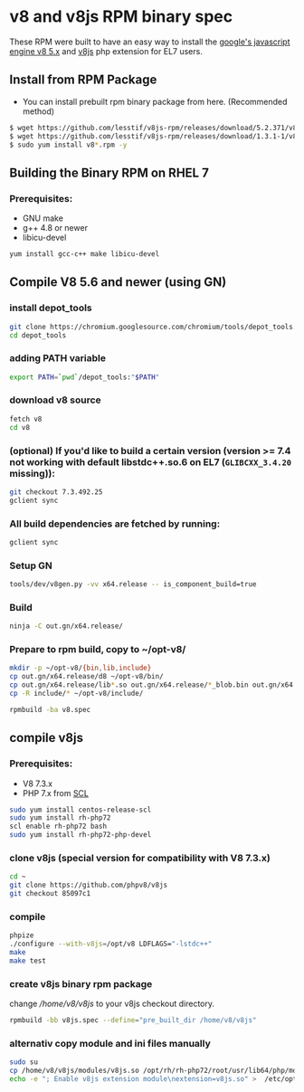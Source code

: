 # v8 and v8js RPM binary spec

These RPM were built to have an easy way to install the [google's javascript engine v8 5.x](https://developers.google.com/v8/) and [v8js](https://github.com/phpv8/v8js) php extension for EL7 users.

## Install from RPM Package

- You can install prebuilt rpm binary package from here. (Recommended method)


```bash
$ wget https://github.com/lesstif/v8js-rpm/releases/download/5.2.371/v8-5.2.371-1.x86_64.rpm
$ wget https://github.com/lesstif/v8js-rpm/releases/download/1.3.1-1/v8js-1.3.1-2.x86_64.rpm
$ sudo yum install v8*.rpm -y 
```

## Building the Binary RPM on RHEL 7


### Prerequisites:

- GNU make 
- g++ 4.8 or newer
- libicu-devel


```bash
yum install gcc-c++ make libicu-devel
```

## Compile V8 5.6 and newer (using GN)

### install depot_tools

  ```bash
  git clone https://chromium.googlesource.com/chromium/tools/depot_tools.git
  cd depot_tools
  ```

### adding PATH variable

  ```bash
  export PATH=`pwd`/depot_tools:"$PATH"
  ```

### download v8 source
  ```bash
  fetch v8
  cd v8
  ```

### (optional) If you'd like to build a certain version (version >= 7.4 not working with default libstdc++.so.6 on EL7 (`GLIBCXX_3.4.20` missing)):
  ```bash
  git checkout 7.3.492.25
  gclient sync
  ```

### All build dependencies are fetched by running:
  ```bash
  gclient sync
  ```

### Setup GN
  ```bash
  tools/dev/v8gen.py -vv x64.release -- is_component_build=true
  ```

### Build
  ```bash
  ninja -C out.gn/x64.release/
  ```

### Prepare to rpm build, copy to ~/opt-v8/
  ```bash
  mkdir -p ~/opt-v8/{bin,lib,include}
  cp out.gn/x64.release/d8 ~/opt-v8/bin/
  cp out.gn/x64.release/lib*.so out.gn/x64.release/*_blob.bin out.gn/x64.release/icudtl.dat ~/opt-v8/lib/
  cp -R include/* ~/opt-v8/include/
  ```

  ```bash
  rpmbuild -ba v8.spec
  ```

## compile v8js

### Prerequisites:

- V8 7.3.x
- PHP 7.x from [SCL](https://www.softwarecollections.org/en/scls/rhscl/rh-php72/)

```bash
sudo yum install centos-release-scl
sudo yum install rh-php72
scl enable rh-php72 bash
sudo yum install rh-php72-php-devel
```

### clone v8js (special version for compatibility with V8 7.3.x)

  ```bash
  cd ~
  git clone https://github.com/phpv8/v8js
  git checkout 85097c1
  ```

### compile

  ```bash
  phpize
  ./configure --with-v8js=/opt/v8 LDFLAGS="-lstdc++"
  make
  make test
  ```

### create v8js binary rpm package

change */home/v8/v8js* to your v8js checkout directory.

```bash
rpmbuild -bb v8js.spec --define="pre_built_dir /home/v8/v8js"
```

### alternativ copy module and ini files manually

```bash
sudo su
cp /home/v8/v8js/modules/v8js.so /opt/rh/rh-php72/root/usr/lib64/php/modules
echo -e "; Enable v8js extension module\nextension=v8js.so" >  /etc/opt/rh/rh-php72/php.d/99-v8js.ini
```
